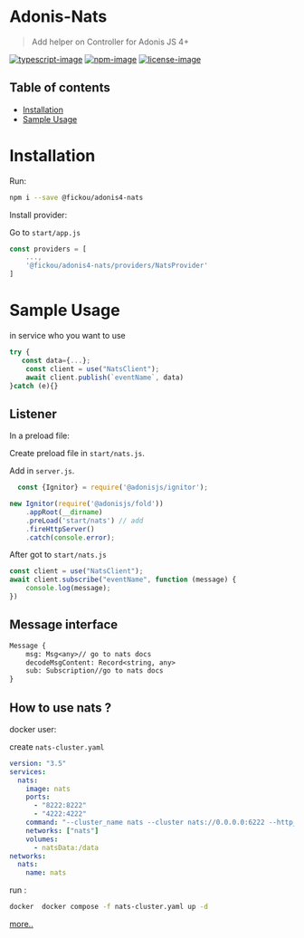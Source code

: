 # Adonis-Nats
> Add helper on Controller for Adonis JS 4+

[![typescript-image]][typescript-url] 
[![npm-image]][npm-url] 
[![license-image]][license-url]

<!-- START doctoc generated TOC please keep comment here to allow auto update -->
<!-- DON'T EDIT THIS SECTION, INSTEAD RE-RUN doctoc TO UPDATE -->
## Table of contents

- [Installation](#installation)
- [Sample Usage](#sample-usage)
  

<!-- END doctoc generated TOC please keep comment here to allow auto update -->

# Installation
Run:
```bash
npm i --save @fickou/adonis4-nats
```

Install provider:

Go to `start/app.js`
```js
const providers = [
    ...,
    '@fickou/adonis4-nats/providers/NatsProvider'
]
```

# Sample Usage
in service who you want to use
```js
try {
   const data={...};
    const client = use("NatsClient");
    await client.publish(`eventName`, data)
}catch (e){}
```

## Listener 

In a preload file:

Create preload file in `start/nats.js`.

Add in `server.js`.

```js
  const {Ignitor} = require('@adonisjs/ignitor');

new Ignitor(require('@adonisjs/fold'))
    .appRoot(__dirname)
    .preLoad('start/nats') // add
    .fireHttpServer()
    .catch(console.error);
```

After got to `start/nats.js`

```js
const client = use("NatsClient");
await client.subscribe("eventName", function (message) {
    console.log(message);
})
```

## Message interface

````txt
Message {
    msg: Msg<any>// go to nats docs
    decodeMsgContent: Record<string, any>
    sub: Subscription//go to nats docs
}
````

## How to use nats ?

docker user:

create `nats-cluster.yaml`
```yml
version: "3.5"
services:
  nats:
    image: nats
    ports:
      - "8222:8222"
      - "4222:4222"
    command: "--cluster_name nats --cluster nats://0.0.0.0:6222 --http_port 8222 "
    networks: ["nats"]
    volumes:
      - natsData:/data
networks:
  nats:
    name: nats
```

run :

````bash
docker  docker compose -f nats-cluster.yaml up -d
````

[more..](https://docs.nats.io/)





[typescript-image]: https://img.shields.io/badge/Typescript-294E80.svg?style=for-the-badge&logo=typescript
[typescript-url]:  "typescript"

[npm-image]: https://img.shields.io/npm/v/%40fickou%2Fadonis4-nats.svg?style=for-the-badge&logo=npm
[npm-url]: https://www.npmjs.com/package/%40fickou%2Fadonis4-nats "npm"

[license-image]: https://img.shields.io/npm/l/%40fickou%2Fadonis4-nats?color=blueviolet&style=for-the-badge
[license-url]: LICENSE.md "license"

